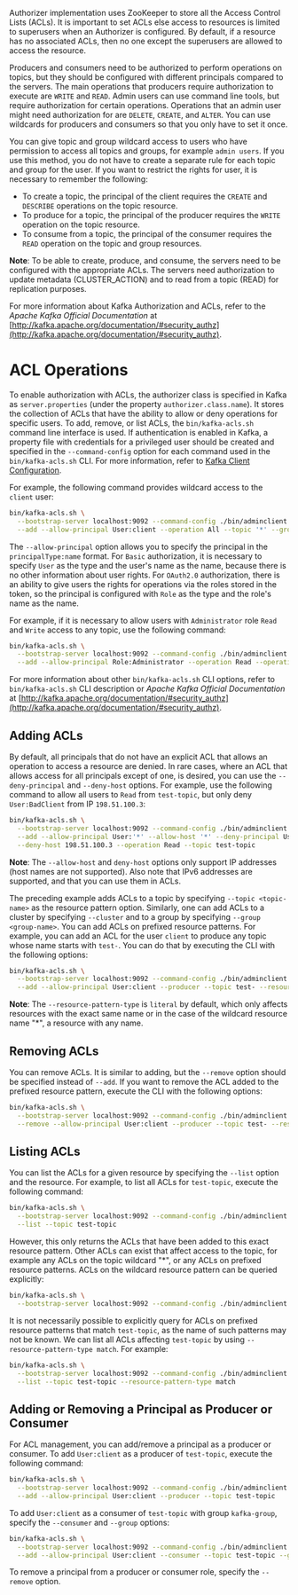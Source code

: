 Authorizer implementation uses ZooKeeper to store all the Access Control Lists (ACLs). It is important to set ACLs
else access to resources is limited to superusers when an Authorizer is configured.
By default, if a resource has no associated ACLs, then no one except the superusers are allowed to access the resource.

Producers and consumers need to be authorized to perform operations on topics, but they should be
configured with different principals compared to the servers. The main operations that producers
require authorization to execute are `WRITE` and `READ`. Admin users can use command line tools,
but require authorization for certain operations. Operations that an admin user might need 
authorization for are `DELETE`, `CREATE`, and `ALTER`. You can use wildcards for producers and 
consumers so that you only have to set it once.

You can give topic and group wildcard access to users who have permission to access all topics and
groups, for example `admin users`. If you use this method, you do not have to create a separate rule for
each topic and group for the user. If you want to restrict the rights for user, it is necessary to
remember the following:

* To create a topic, the principal of the client requires the `CREATE` and `DESCRIBE`
  operations on the topic resource.
* To produce for a topic, the principal of the producer requires the `WRITE` operation on the topic
  resource.
* To consume from a topic, the principal of the consumer requires the `READ` operation on the topic
  and group resources.

**Note**: To be able to create, produce, and consume, the servers need to be configured with
the appropriate ACLs. The servers need authorization to update metadata (CLUSTER_ACTION) and to read
from a topic (READ) for replication purposes.

For more information about Kafka Authorization and ACLs, refer to the
_Apache Kafka Official Documentation_ at 
[http://kafka.apache.org/documentation/#security_authz](http://kafka.apache.org/documentation/#security_authz).

# ACL Operations

To enable authorization with ACLs, the authorizer class is specified in Kafka as `server.properties`
(under the property `authorizer.class.name`). It stores the collection of ACLs that have the ability 
to allow or deny operations for specific users. To add, remove, or list ACLs, the `bin/kafka-acls.sh` 
command line interface is used. If authentication is enabled in Kafka, a property file with credentials 
for a privileged user should be created and specified in the `--command-config` option for each command 
used in the `bin/kafka-acls.sh` CLI. For more information, refer to 
[Kafka Client Configuration](kafka.md#kafka-client-configuration).

For example, the following command provides wildcard access to the `client` user:

```sh
bin/kafka-acls.sh \
  --bootstrap-server localhost:9092 --command-config ./bin/adminclient.properties \
  --add --allow-principal User:client --operation All --topic '*' --group '*'
```

The `--allow-principal` option allows you to specify the principal in the `principalType:name` format. For 
`Basic` authorization, it is necessary to specify `User` as the type and the user's name as the name, 
because there is no other information about user rights. For `OAuth2.0` authorization, there 
is an ability to give users the rights for operations via the roles stored in the token, so 
the principal is configured with `Role` as the type and the role's name as the name.

For example, if it is necessary to allow users with `Administrator` role `Read` and `Write` access to any topic, use the following command:

```sh
bin/kafka-acls.sh \
  --bootstrap-server localhost:9092 --command-config ./bin/adminclient.properties \
  --add --allow-principal Role:Administrator --operation Read --operation Write --topic '*'
```

For more information about other `bin/kafka-acls.sh` CLI options, refer to `bin/kafka-acls.sh` CLI description or 
_Apache Kafka Official Documentation_ at 
[http://kafka.apache.org/documentation/#security_authz](http://kafka.apache.org/documentation/#security_authz).

## Adding ACLs

By default, all principals that do not have an explicit ACL that allows an operation to access a resource
are denied. In rare cases, where an ACL that allows access for all principals except of one, is desired, you can use the `--deny-principal`
and `--deny-host` options.
For example, use the following command to allow all users to `Read` from `test-topic`, but only deny `User:BadClient`
from IP `198.51.100.3`:

```sh
bin/kafka-acls.sh \
  --bootstrap-server localhost:9092 --command-config ./bin/adminclient.properties \
  --add --allow-principal User:'*' --allow-host '*' --deny-principal User:BadClient \
  --deny-host 198.51.100.3 --operation Read --topic test-topic
```

**Note**: The `--allow-host` and `deny-host` options only support IP addresses (host names are not 
supported). Also note that IPv6 addresses are supported, and that you can use them in ACLs.

The preceding example adds ACLs to a topic by specifying `--topic <topic-name>` as the resource 
pattern option. Similarly, one can add ACLs to a cluster by specifying `--cluster` and to a group 
by specifying `--group <group-name>`.
You can add ACLs on prefixed resource patterns. For example, you can add an ACL for the user `client`
to produce any topic whose name starts with `test-`. You can do that by executing the CLI with
the following options:

```sh
bin/kafka-acls.sh \
  --bootstrap-server localhost:9092 --command-config ./bin/adminclient.properties \
  --add --allow-principal User:client --producer --topic test- --resource-pattern-type prefixed
```

**Note**: The `--resource-pattern-type` is `literal` by default, which only affects resources with the
exact same name or in the case of the wildcard resource name "*", a resource with any name.

## Removing ACLs

You can remove ACLs. It is similar to adding, but the `--remove` option should be specified instead of `--add`.
If you want to remove the ACL added to the prefixed resource pattern, execute the CLI with
the following options:

```sh
bin/kafka-acls.sh \
  --bootstrap-server localhost:9092 --command-config ./bin/adminclient.properties \
  --remove --allow-principal User:client --producer --topic test- --resource-pattern-type prefixed
```

## Listing ACLs

You can list the ACLs for a given resource by specifying the `--list` option and the resource.
For example, to list all ACLs for `test-topic`, execute the following command:

```sh
bin/kafka-acls.sh \
  --bootstrap-server localhost:9092 --command-config ./bin/adminclient.properties \
  --list --topic test-topic
```

However, this only returns the ACLs that have been added to this exact resource pattern. Other ACLs
can exist that affect access to the topic, for example any ACLs on the topic wildcard "*", or any ACLs on
prefixed resource patterns. ACLs on the wildcard resource pattern can be queried explicitly:

```sh
bin/kafka-acls.sh \
  --bootstrap-server localhost:9092 --command-config ./bin/adminclient.properties --list
```

It is not necessarily possible to explicitly query for ACLs on prefixed resource patterns that match
`test-topic`, as the name of such patterns may not be known. We can list all ACLs affecting `test-topic`
by using `--resource-pattern-type match`. For example:

```sh
bin/kafka-acls.sh \
  --bootstrap-server localhost:9092 --command-config ./bin/adminclient.properties \
  --list --topic test-topic --resource-pattern-type match
```

## Adding or Removing a Principal as Producer or Consumer

For ACL management, you can add/remove a principal as a producer or consumer.
To add `User:client` as a producer of `test-topic`, execute the following command:

```sh
bin/kafka-acls.sh \
  --bootstrap-server localhost:9092 --command-config ./bin/adminclient.properties \
  --add --allow-principal User:client --producer --topic test-topic
```

To add `User:client` as a consumer of `test-topic` with group `kafka-group`, specify the
`--consumer` and `--group` options:

```sh
bin/kafka-acls.sh \
  --bootstrap-server localhost:9092 --command-config ./bin/adminclient.properties \
  --add --allow-principal User:client --consumer --topic test-topic --group kafka-group
```

To remove a principal from a producer or consumer role, specify the `--remove` option.

